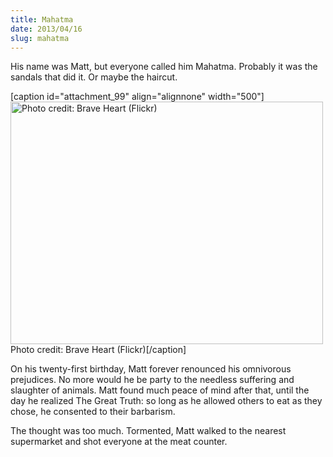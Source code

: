 ```yaml
---
title: Mahatma
date: 2013/04/16
slug: mahatma
---
```


His name was Matt, but everyone called him Mahatma. Probably it was the sandals that did it. Or maybe the haircut.

[caption id="attachment_99" align="alignnone" width="500"]<a href="http://www.flickr.com/photos/brraveheart/4716131046/"><img class="size-full wp-image-99" alt="Photo credit: Brave Heart (Flickr)" src="http://sivanea.com/wp-content/uploads/2013/01/sandals.jpg" width="500" height="388" /></a> Photo credit: Brave Heart (Flickr)[/caption]

On his twenty-first birthday, Matt forever renounced his omnivorous prejudices. No more would he be party to the needless suffering and slaughter of animals. Matt found much peace of mind after that, until the day he realized The Great Truth: so long as he allowed others to eat as they chose, he consented to their barbarism.

The thought was too much. Tormented, Matt walked to the nearest supermarket and shot everyone at the meat counter.